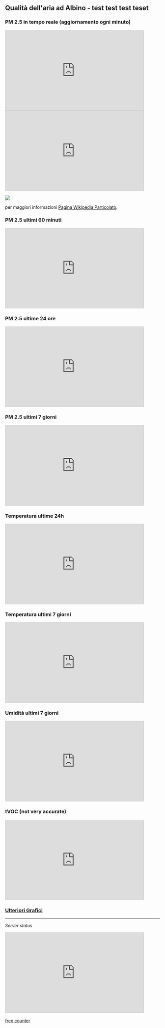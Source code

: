 ## Qualità dell'aria ad Albino - test test test teset

### PM 2.5 in tempo reale (aggiornamento ogni minuto)

<iframe width="450" height="260" style="border: 1px solid #cccccc;" src="https://thingspeak.com/channels/2442379/widgets/808202"></iframe>
<br>
<iframe width="450" height="260" style="border: 1px solid #cccccc;" src="https://thingspeak.com/channels/2442379/widgets/806935"></iframe>

![](HealthLevels.png?classes=left)

per maggiori informazioni <a href="https://it.wikipedia.org/wiki/Particolato">Pagina Wikipedia Particolato</a>.

### PM 2.5 ultimi 60 minuti

<iframe width="450"  height="260" style="border: 1px solid #cccccc;" src="https://thingspeak.com/channels/2442379/charts/2?bgcolor=%23ffffff&color=%23d62020&dynamic=true&results=60&title=pm+2.5&type=line"></iframe>

### PM 2.5 ultime 24 ore

<iframe width="450"  height="260" style="border: 1px solid #cccccc;" src="https://thingspeak.com/channels/2442379/charts/2?bgcolor=%23ffffff&color=%23d62020&dynamic=true&results=1440&timescale=15&title=pm+2.5&type=line"></iframe> 

### PM 2.5 ultimi 7 giorni

<iframe width="450"  height="260" style="border: 1px solid #cccccc;" src="https://thingspeak.com/channels/2442379/charts/2?bgcolor=%23ffffff&color=%23d62020&dynamic=true&results=10080&timescale=15&title=pm+2.5&type=line"></iframe> 

### Temperatura ultime 24h

<iframe width="450" height="260" style="border: 1px solid #cccccc;" src="https://thingspeak.com/channels/2442379/charts/6?bgcolor=%23ffffff&color=%23d62020&dynamic=true&results=1440&timescale=15&title=Temperatura&type=line"></iframe>

### Temperatura ultimi 7 giorni

<iframe width="450"  height="260" style="border: 1px solid #cccccc;" src="https://thingspeak.com/channels/2442379/charts/6?bgcolor=%23ffffff&color=%23d62020&dynamic=true&results=10080&timescale=60&title=Temperature&type=line"></iframe>

### Umidità ultimi 7 giorni

<iframe width="450"  height="260" style="border: 1px solid #cccccc;" src="https://thingspeak.com/channels/2442379/charts/5?bgcolor=%23ffffff&color=%23d62020&dynamic=true&results=10080&timescale=60&title=Umidità&type=line"></iframe>

### tVOC (not very accurate)

<iframe width="450" height="260" style="border: 1px solid #cccccc;" src="https://thingspeak.com/channels/2442379/charts/7?bgcolor=%23ffffff&color=%23d62020&dynamic=true&results=1440&timescale=15&type=line&update=15"></iframe>

### <a href="https://thingspeak.com/channels/2442379">Ulteriori Grafici</a>

---

*Server status*

<iframe width="450" height="260" style="border: 1px solid #cccccc;" src="https://thingspeak.com/channels/2442379/charts/8?bgcolor=%23ffffff&color=%23d62020&dynamic=true&results=14400&type=line&update=15"></iframe>
<br>

<script type="text/javascript" src="https://www.counters-free.net/count/dzyu"></script>
<br>
<a href='http://www.freevisitorcounters.com'>free counter</a> 
<script type='text/javascript' src='https://whomania.com/ctr?id=05580e94de5752a6933d300f54e90f4cb4f7b9cb'></script>
